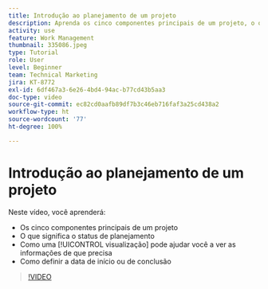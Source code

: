 ```yaml
---
title: Introdução ao planejamento de um projeto
description: Aprenda os cinco componentes principais de um projeto, o que significa o status, como uma [!UICONTROL visualização] pode ajudar você a ver informações relevantes e como definir a data de início ou de vencimento.
activity: use
feature: Work Management
thumbnail: 335086.jpeg
type: Tutorial
role: User
level: Beginner
team: Technical Marketing
jira: KT-8772
exl-id: 6df467a3-6e26-4bd4-94ac-b77cd43b5aa3
doc-type: video
source-git-commit: ec82cd0aafb89df7b3c46eb716faf3a25cd438a2
workflow-type: ht
source-wordcount: '77'
ht-degree: 100%

---
```


# Introdução ao planejamento de um projeto

Neste vídeo, você aprenderá:

* Os cinco componentes principais de um projeto
* O que significa o status de planejamento
* Como uma [!UICONTROL visualização] pode ajudar você a ver as informações de que precisa
* Como definir a data de início ou de conclusão

>[!VIDEO](https://video.tv.adobe.com/v/335086/?quality=12&learn=on)
